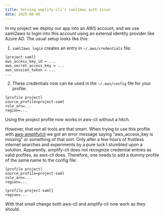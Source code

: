 ```yaml
---
title: Solving amplify-cli’s saml2aws auth issue
date: 2025-08-06
---
```


In my project we deploy our app into an AWS account, and we use saml2aws to login into this account using an external identity provider like Azure AD. The usual setup looks like this:

1. `saml2aws login` creates an entry in `~/.aws/credentials` file:
```
[project-saml]
aws_access_key_id = ...
aws_secret_access_key = ...
aws_session_token = ...
...
```
2. These credentials now can be used in the `~/.aws/config` file for your profile:
```
[profile project]
source_profile=project-saml
role_arn=...
region=...
```
Using the project profile now works in aws-cli without a hitch.

However, that not all tools are that smart. When trying to use this profile with [aws-amplify/cli](https://docs.amplify.aws/gen1/react/start/getting-started/installation/) we got an error message saying "aws_access_key is missing" or something of that sort. Only after a few hours of fruitless internet searches and experiments by a pure luck I stumbled upon a solution. Apparently, amplify-cli does not recognize credential entries as valid profiles, as aws-cli does. Therefore, one needs to add a dummy profile of the same name to the config file:
```
[profile project]
source_profile=project-saml
role_arn=...
region=...

[profile project-saml]
region=...
```
With that small change both aws-cli and amplify-cli now work as they should.

